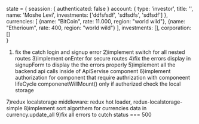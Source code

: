 state = {
    seassion: { authenticated: false }
    account: {
        <!-- the account data -->
        type: 'investor',
        title: '',
        name: 'Moshe Levi',
        investments: ['ddfsfsdf', 'sdfsdfs', 'sdfsdf']
    },
    currencies: [
        {name: "BitCoin", rate: 11.000, region: "world wild"},
        {name: "Etherioum", rate: 400, region: "world wild"}
    ],
    investments: [],
    corporation: []  
 }

 1) fix the catch login and signup error
 2)implement switch for all nested routes
 3)implement onEnter for secure routes
4)fix the errors display in signupForm to display the the errors properly
5)implement all the backend api calls inside of ApiServise component
6)implement authorization for component that require authrization with componeent lifeCycle  componenetWillMount() only if autherized check the local storage


7)redux localstorage middleware: redux hot loader, redux-localstorage-simple 
8)implement sort algorthem for currencies data in currency.update_all
9)fix all errors to cutch status === 500